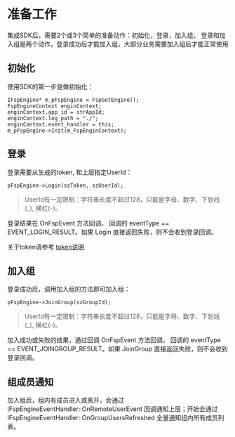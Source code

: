 # 准备工作
集成SDK后，需要2个或3个简单的准备动作：初始化，登录，加入组。
登录和加入组是两个动作，登录成功后才能加入组，大部分业务需要加入组后才能正常使用

## 初始化
使用SDK的第一步是做初始化：

```
IFspEngine* m_pFspEngine = FspGetEngine();
FspEngineContext enginContext;
enginContext.app_id = strAppId;
enginContext.log_path = "./";
enginContext.event_handler = this;
m_pFspEngine->Init(m_FspEnginContext);
```


## 登录
登录需要从生成的token, 和上层指定UserId：

```
pFspEngine->Login(szToken, szUserId);
```

> UserId有一定限制：字符串长度不超过128，只能是字母、数字、下划线(_), 横杠(-)。

登录结果在 OnFspEvent 方法回调， 回调的 eventType == EVENT_LOGIN_RESULT。如果 Login 直接返回失败，则不会收到登录回调。

关于token请参考 [token说明](./token.md)

## 加入组

登录成功后，调用加入组的方法即可加入组：

```
pFspEngine->JoinGroup(szGroupId);
```

> UserId有一定限制：字符串长度不超过128，只能是字母、数字、下划线(_), 横杠(-)。

加入成功或失败的结果，通过回调 OnFspEvent 方法回调， 回调的 eventType == EVENT_JOINGROUP_RESULT。如果 JoinGroup 直接返回失败，则不会收到登录回调。

## 组成员通知
加入组后，组内有成员进入或离开，会通过 IFspEngineEventHandler::OnRemoteUserEvent 回调通知上层；开始会通过 IFspEngineEventHandler::OnGroupUsersRefreshed 全量通知组内所有成员列表。